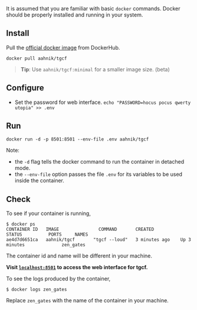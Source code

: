 It is assumed that you are familiar with basic `docker` commands. Docker should be properly installed and running in your system. 

## Install


Pull the [official docker image](https://hub.docker.com/r/aahnik/tgcf) from DockerHub.

```shell
docker pull aahnik/tgcf
```

> **Tip**: Use `aahnik/tgcf:minimal` for a smaller image size. (beta)

## Configure

- Set the password for web interface. `echo "PASSWORD=hocus pocus qwerty utopia" >> .env`

## Run

```shell
docker run -d -p 8501:8501 --env-file .env aahnik/tgcf
```

Note:
- the `-d` flag tells the docker command to run the container in detached mode.
- the `--env-file` option passes the file `.env` for its variables to be used inside the container.


## Check

To see if your container is running,

```shell
$ docker ps
CONTAINER ID   IMAGE               COMMAND       CREATED          STATUS          PORTS     NAMES
ae4d7d6651ca   aahnik/tgcf       "tgcf --loud"   3 minutes ago    Up 3 minutes              zen_gates

```

The container id and name will be different in your machine.

**Visit [`localhost:8501`](http://localhost:8501/) to access the web interface for tgcf.**

To see the logs produced by the container,

```shell
$ docker logs zen_gates
```

Replace `zen_gates` with the name of the container in your machine.



